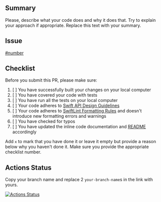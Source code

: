 ## Summary
Please, describe what your code does and why it does that. Try to explain your approach if appropriate. Replace this text with your summary.

## Issue
[#number](link)

## Checklist
Before you submit this PR, please make sure:
1. [ ] You have successfully built your changes on your local computer
2. [ ] You have covered your code with tests
3. [ ] You have run all the tests on your local computer
4. [ ] Your code adheres to [Swift API Design Guidelines](https://swift.org/documentation/api-design-guidelines)
5. [ ] Your code adheres to [SwiftLint Formatting Rules](https://realm.github.io/SwiftLint/rule-directory.html) and doesn't introduce new formatting errors and warnings
6. [ ] You have checked for typos
7. [ ] You have updated the inline code documentation and [README](https://github.com/chaqmoq/template/blob/master/README.md) accordingly

Add `x` to mark that you have done it or leave it empty but provide a reason below why you haven't done it. Make sure you provide the appropriate checklist number.

## Actions Status
Copy your branch name and replace 2 `your-branch-name`s in the link with yours.

[![Actions Status](https://github.com/chaqmoq/template/actions/workflows/development.yaml/badge.svg?branch=your-branch-name)](https://github.com/chaqmoq/template/actions/workflows/development.yaml?branch=your-branch-name)
